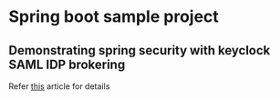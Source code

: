 # Spring boot sample project 
## Demonstrating spring security with keyclock SAML IDP brokering

Refer [this](https://medium.com/p/9a5a766fe7d2) article for details

